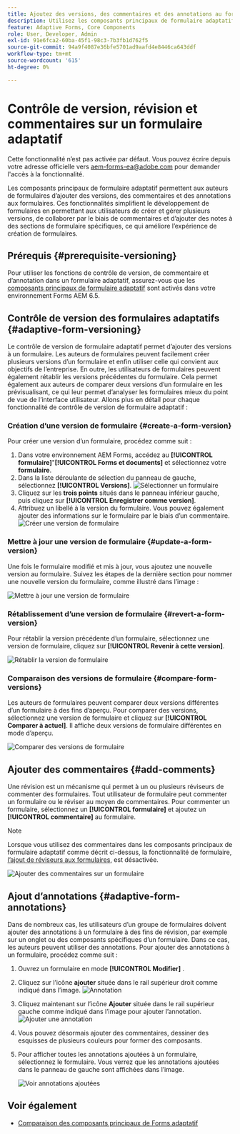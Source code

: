 ```yaml
---
title: Ajoutez des versions, des commentaires et des annotations au formulaire adaptatif AEM version 6.5.
description: Utilisez les composants principaux de formulaire adaptatif d’AEM 6.5 pour ajouter des commentaires, des annotations et des versions à un formulaire adaptatif.
feature: Adaptive Forms, Core Components
role: User, Developer, Admin
exl-id: 91e6fca2-60ba-45f1-98c3-7b3fb1d762f5
source-git-commit: 94a9f4087e36bfe5701ad9aafd4e8446ca643ddf
workflow-type: tm+mt
source-wordcount: '615'
ht-degree: 0%

---
```


# Contrôle de version, révision et commentaires sur un formulaire adaptatif

<!--
<span class="preview"> This feature is under the early adopter program. If you’re interested in joining our early access program for this feature, send an email from your official address to aem-forms-ea@adobe.com to request access </span>
-->

<span class="preview">Cette fonctionnalité n’est pas activée par défaut. Vous pouvez écrire depuis votre adresse officielle vers aem-forms-ea@adobe.com pour demander l&#39;accès à la fonctionnalité.</span>

Les composants principaux de formulaire adaptatif permettent aux auteurs de formulaires d’ajouter des versions, des commentaires et des annotations aux formulaires. Ces fonctionnalités simplifient le développement de formulaires en permettant aux utilisateurs de créer et gérer plusieurs versions, de collaborer par le biais de commentaires et d’ajouter des notes à des sections de formulaire spécifiques, ce qui améliore l’expérience de création de formulaires.

## Prérequis {#prerequisite-versioning}

Pour utiliser les fonctions de contrôle de version, de commentaire et d’annotation dans un formulaire adaptatif, assurez-vous que les [composants principaux de formulaire adaptatif](https://experienceleague.adobe.com/fr/docs/experience-manager-65/content/forms/adaptive-forms-core-components/enable-adaptive-forms-core-components) sont activés dans votre environnement Forms AEM 6.5.

## Contrôle de version des formulaires adaptatifs {#adaptive-form-versioning}

Le contrôle de version de formulaire adaptatif permet d’ajouter des versions à un formulaire. Les auteurs de formulaires peuvent facilement créer plusieurs versions d’un formulaire et enfin utiliser celle qui convient aux objectifs de l’entreprise. En outre, les utilisateurs de formulaires peuvent également rétablir les versions précédentes du formulaire. Cela permet également aux auteurs de comparer deux versions d’un formulaire en les prévisualisant, ce qui leur permet d’analyser les formulaires mieux du point de vue de l’interface utilisateur. Allons plus en détail pour chaque fonctionnalité de contrôle de version de formulaire adaptatif :

### Création d’une version de formulaire {#create-a-form-version}

Pour créer une version d’un formulaire, procédez comme suit :

1. Dans votre environnement AEM Forms, accédez au **[!UICONTROL formulaire]**&quot;**[!UICONTROL Forms et documents]** et sélectionnez votre **formulaire**.
1. Dans la liste déroulante de sélection du panneau de gauche, sélectionnez **[!UICONTROL Versions]**.
   ![Sélectionner un formulaire](assets/select-a-form.png)
1. Cliquez sur les **trois points** situés dans le panneau inférieur gauche, puis cliquez sur **[!UICONTROL Enregistrer comme version]**.
1. Attribuez un libellé à la version du formulaire. Vous pouvez également ajouter des informations sur le formulaire par le biais d’un commentaire.
   ![Créer une version de formulaire](assets/create-a-form-version.png)

### Mettre à jour une version de formulaire {#update-a-form-version}

Une fois le formulaire modifié et mis à jour, vous ajoutez une nouvelle version au formulaire. Suivez les étapes de la dernière section pour nommer une nouvelle version du formulaire, comme illustré dans l’image :

![Mettre à jour une version de formulaire](assets/update-a-form-version.png)

### Rétablissement d’une version de formulaire {#revert-a-form-version}

Pour rétablir la version précédente d’un formulaire, sélectionnez une version de formulaire, cliquez sur **[!UICONTROL Revenir à cette version]**.

![Rétablir la version de formulaire](assets/revert-form-version.png)

### Comparaison des versions de formulaire {#compare-form-versions}

Les auteurs de formulaires peuvent comparer deux versions différentes d’un formulaire à des fins d’aperçu. Pour comparer des versions, sélectionnez une version de formulaire et cliquez sur **[!UICONTROL Comparer à actuel]**. Il affiche deux versions de formulaire différentes en mode d’aperçu.

![Comparer des versions de formulaire](assets/compare-form-versions.png)

## Ajouter des commentaires {#add-comments}

Une révision est un mécanisme qui permet à un ou plusieurs réviseurs de commenter des formulaires. Tout utilisateur de formulaire peut commenter un formulaire ou le réviser au moyen de commentaires. Pour commenter un formulaire, sélectionnez un **[!UICONTROL formulaire]** et ajoutez un **[!UICONTROL commentaire]** au formulaire.

>[!NOTE]
> Lorsque vous utilisez des commentaires dans les composants principaux de formulaire adaptatif comme décrit ci-dessus, la fonctionnalité de formulaire, [l’ajout de réviseurs aux formulaires](/help/forms/using/create-reviews-forms.md), est désactivée.


![Ajouter des commentaires sur un formulaire](assets/form-comments.png)

## Ajout d’annotations {#adaptive-form-annotations}

Dans de nombreux cas, les utilisateurs d’un groupe de formulaires doivent ajouter des annotations à un formulaire à des fins de révision, par exemple sur un onglet ou des composants spécifiques d’un formulaire. Dans ce cas, les auteurs peuvent utiliser des annotations.
Pour ajouter des annotations à un formulaire, procédez comme suit :

1. Ouvrez un formulaire en mode **[!UICONTROL Modifier]** .

1. Cliquez sur l’icône **ajouter** située dans le rail supérieur droit comme indiqué dans l’image.
   ![Annotation](assets/annotation.png)

1. Cliquez maintenant sur l’icône **Ajouter** située dans le rail supérieur gauche comme indiqué dans l’image pour ajouter l’annotation.
   ![Ajouter une annotation](assets/add-annotation.png)

1. Vous pouvez désormais ajouter des commentaires, dessiner des esquisses de plusieurs couleurs pour former des composants.

1. Pour afficher toutes les annotations ajoutées à un formulaire, sélectionnez le formulaire. Vous verrez que les annotations ajoutées dans le panneau de gauche sont affichées dans l’image.

   ![Voir annotations ajoutées](assets/see-annotations.png)

## Voir également

* [Comparaison des composants principaux de Forms adaptatif](/help/forms/using/compare-forms-core-components.md)
